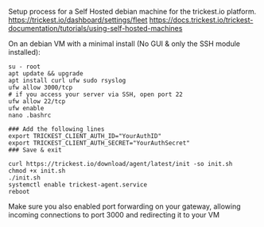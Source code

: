 Setup process for a Self Hosted debian machine for the trickest.io platform.
https://trickest.io/dashboard/settings/fleet
https://docs.trickest.io/trickest-documentation/tutorials/using-self-hosted-machines

On an debian VM with a minimal install (No GUI & only the SSH module installed): 

```
su - root
apt update && upgrade
apt install curl ufw sudo rsyslog
ufw allow 3000/tcp
# if you access your server via SSH, open port 22
ufw allow 22/tcp
ufw enable
nano .bashrc

### Add the following lines
export TRICKEST_CLIENT_AUTH_ID="YourAuthID"
export TRICKEST_CLIENT_AUTH_SECRET="YourAuthSecret"
### Save & exit

curl https://trickest.io/download/agent/latest/init -so init.sh
chmod +x init.sh
./init.sh
systemctl enable trickest-agent.service
reboot
```

Make sure you also enabled port forwarding on your gateway, allowing incoming connections to port 3000 and redirecting it to your VM
